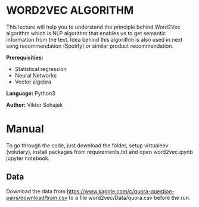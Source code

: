 # WORD2VEC ALGORITHM

This lecture will help you to understand the principle behind Word2Vec algorithm which is NLP algorithm that enables us to get semantic information from the text. Idea behind this algorithm is also used in next song recommendation (Spotify) or similar product recommendation.

**Prerequisities:** 
* Statistical regression
* Neural Networks
* Vector algebra

**Language:** Python3

**Author:** Viktor Sohajek

# Manual
To go through the code, just download the folder, setup virtualenv (volutary), install packages from requirements.txt and open 
word2vec.ipynb jupyter notebook.

## Data
Download the data from https://www.kaggle.com/c/quora-question-pairs/download/train.csv to a file word2vec/Data/quora.csv before the run.

